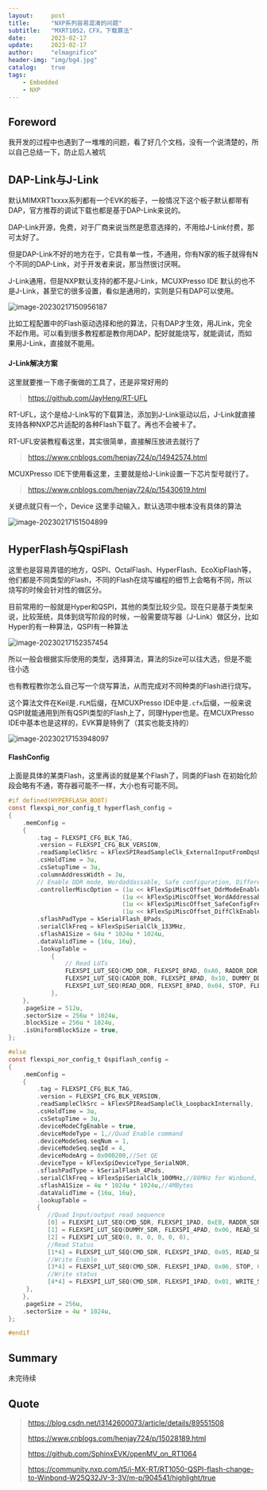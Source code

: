 ```yaml
---
layout:     post
title:      "NXP系列容易混淆的问题"
subtitle:   "MXRT1052，CFX，下载算法"
date:       2023-02-17
update:     2023-02-17
author:     "elmagnifico"
header-img: "img/bg4.jpg"
catalog:    true
tags:
    - Embedded
    - NXP
---
```


## Foreword

我开发的过程中也遇到了一堆堆的问题，看了好几个文档，没有一个说清楚的，所以自己总结一下，防止后人被坑



## DAP-Link与J-Link

默认MIMXRT1xxxx系列都有一个EVK的板子，一般情况下这个板子默认都带有DAP，官方推荐的调试下载也都是基于DAP-Link来说的。

DAP-Link开源，免费，对于厂商来说当然是愿意选择的，不用给J-Link付费，那可太好了。

但是DAP-Link不好的地方在于，它具有单一性，不通用，你有N家的板子就得有N个不同的DAP-Link，对于开发者来说，那当然很讨厌啊。



J-Link通用，但是NXP默认支持的都不是J-Link，MCUXPresso IDE 默认的也不是J-Link，甚至它的很多设置，看似是通用的，实则是只有DAP可以使用。

![image-20230217150956187](http://img.elmagnifico.tech:9514/static/upload/elmagnifico/202302171510329.png)

比如工程配置中的Flash驱动选择和他的算法，只有DAP才生效，用JLink，完全不起作用。可以看到很多教程都是教你用DAP，配好就能烧写，就能调试，而如果用J-Link，直接就不能用。



#### J-Link解决方案

这里就要推一下痞子衡做的工具了，还是非常好用的

> https://github.com/JayHeng/RT-UFL

RT-UFL，这个是给J-Link写的下载算法，添加到J-Link驱动以后，J-Link就直接支持各种NXP芯片适配的各种Flash下载了。再也不会被卡了。

RT-UFL安装教程看这里，其实很简单，直接解压放进去就行了

> https://www.cnblogs.com/henjay724/p/14942574.html



MCUXPresso IDE下使用看这里，主要就是给J-Link设置一下芯片型号就行了。

> https://www.cnblogs.com/henjay724/p/15430619.html



关键点就只有一个，Device 这里手动输入，默认选项中根本没有具体的算法

![image-20230217151504899](http://img.elmagnifico.tech:9514/static/upload/elmagnifico/202302171515959.png)



## HyperFlash与QspiFlash

这里也是容易弄错的地方，QSPI、OctalFlash、HyperFlash、EcoXipFlash等，他们都是不同类型的Flash，不同的Flash在烧写编程的细节上会略有不同，所以烧写的时候会针对性的做区分。

目前常用的一般就是Hyper和QSPI，其他的类型比较少见。现在只是基于类型来说，比较笼统，具体到烧写阶段的时候，一般需要烧写器（J-Link）做区分，比如Hyper的有一种算法，QSPI有一种算法

![image-20230217152357454](http://img.elmagnifico.tech:9514/static/upload/elmagnifico/202302171523511.png)

所以一般会根据实际使用的类型，选择算法，算法的Size可以往大选，但是不能往小选

也有教程教你怎么自己写一个烧写算法，从而完成对不同种类的Flash进行烧写。

这个算法文件在Keil是`.FLM`后缀，在MCUXPresso IDE中是`.cfx`后缀，一般来说QSPI就能通用到所有QSPI类型的Flash上了，同理Hyper也是。在MCUXPresso IDE中基本也是这样的，EVK算是特例了（其实也能支持的）

![image-20230217153948097](http://img.elmagnifico.tech:9514/static/upload/elmagnifico/202302171539143.png)



#### FlashConfig

上面是具体的某类Flash，这里再谈的就是某个Flash了，同类的Flash 在初始化阶段会略有不通，寄存器可能不一样，大小也有可能不同。

```c
#if defined(HYPERFLASH_BOOT)    
const flexspi_nor_config_t hyperflash_config =
{
    .memConfig =
    {
        .tag = FLEXSPI_CFG_BLK_TAG,
        .version = FLEXSPI_CFG_BLK_VERSION,
        .readSampleClkSrc = kFlexSPIReadSampleClk_ExternalInputFromDqsPad,
        .csHoldTime = 3u,
        .csSetupTime = 3u,
        .columnAddressWidth = 3u,
        // Enable DDR mode, Wordaddassable, Safe configuration, Differential clock
        .controllerMiscOption = (1u << kFlexSpiMiscOffset_DdrModeEnable) |
                                (1u << kFlexSpiMiscOffset_WordAddressableEnable) |
                                (1u << kFlexSpiMiscOffset_SafeConfigFreqEnable) |
                                (1u << kFlexSpiMiscOffset_DiffClkEnable),
        .sflashPadType = kSerialFlash_8Pads,
        .serialClkFreq = kFlexSpiSerialClk_133MHz,
        .sflashA1Size = 64u * 1024u * 1024u,
        .dataValidTime = {16u, 16u},
        .lookupTable =
            {
                // Read LUTs
                FLEXSPI_LUT_SEQ(CMD_DDR, FLEXSPI_8PAD, 0xA0, RADDR_DDR, FLEXSPI_8PAD, 0x18),
                FLEXSPI_LUT_SEQ(CADDR_DDR, FLEXSPI_8PAD, 0x10, DUMMY_DDR, FLEXSPI_8PAD, 0x06),
                FLEXSPI_LUT_SEQ(READ_DDR, FLEXSPI_8PAD, 0x04, STOP, FLEXSPI_1PAD, 0x0),
            },
    },
    .pageSize = 512u,
    .sectorSize = 256u * 1024u,
    .blockSize = 256u * 1024u,
    .isUniformBlockSize = true,
};

#else
const flexspi_nor_config_t Qspiflash_config =
{
    .memConfig =
    {
        .tag = FLEXSPI_CFG_BLK_TAG,
        .version = FLEXSPI_CFG_BLK_VERSION,
        .readSampleClkSrc = kFlexSPIReadSampleClk_LoopbackInternally,
        .csHoldTime = 3u,
        .csSetupTime = 3u,
        .deviceModeCfgEnable = true,
        .deviceModeType = 1,//Quad Enable command
        .deviceModeSeq.seqNum = 1,
        .deviceModeSeq.seqId = 4,				
        .deviceModeArg = 0x000200,//Set QE
        .deviceType = kFlexSpiDeviceType_SerialNOR,
        .sflashPadType = kSerialFlash_4Pads,
        .serialClkFreq = kFlexSpiSerialClk_100MHz,//80MHz for Winbond, 100MHz for GD, 133MHz for ISSI
        .sflashA1Size = 4u * 1024u * 1024u,//4MBytes
        .dataValidTime = {16u, 16u},
        .lookupTable =
        {
           //Quad Input/output read sequence
           [0] = FLEXSPI_LUT_SEQ(CMD_SDR, FLEXSPI_1PAD, 0xEB, RADDR_SDR, FLEXSPI_4PAD, 0x18),
           [1] = FLEXSPI_LUT_SEQ(DUMMY_SDR, FLEXSPI_4PAD, 0x06, READ_SDR, FLEXSPI_4PAD, 0x04),
           [2] = FLEXSPI_LUT_SEQ(0, 0, 0, 0, 0, 0),
           //Read Status
           [1*4] = FLEXSPI_LUT_SEQ(CMD_SDR, FLEXSPI_1PAD, 0x05, READ_SDR, FLEXSPI_1PAD, 0x04),
           //Write Enable
           [3*4] = FLEXSPI_LUT_SEQ(CMD_SDR, FLEXSPI_1PAD, 0x06, STOP, 0, 0),
           //Write status
           [4*4] = FLEXSPI_LUT_SEQ(CMD_SDR, FLEXSPI_1PAD, 0x01, WRITE_SDR, FLEXSPI_1PAD, 0x2),
	 },
    },
    .pageSize = 256u,
    .sectorSize = 4u * 1024u,
};

#endif
```



## Summary

未完待续



## Quote

> https://blog.csdn.net/l3142600073/article/details/89551508
>
> https://www.cnblogs.com/henjay724/p/15028189.html
>
> https://github.com/SphinxEVK/openMV_on_RT1064
>
> https://community.nxp.com/t5/i-MX-RT/RT1050-QSPI-flash-change-to-Winbond-W25Q32JV-3-3V/m-p/904541/highlight/true

